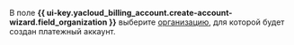 В поле **{{ ui-key.yacloud_billing_account.create-account-wizard.field_organization }}** выберите [организацию](../concepts/organization.md), для которой будет создан платежный аккаунт.